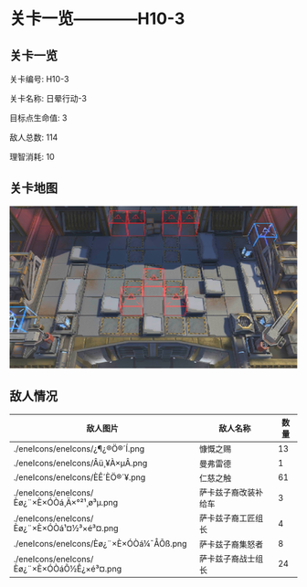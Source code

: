 # 关卡一览————H10-3


## 关卡一览

关卡编号: H10-3

关卡名称: 日晕行动-3

目标点生命值: 3

敌人总数: 114

理智消耗: 10


## 关卡地图
![H10-3](./oprMap/H10-3.png)

## 敌人情况

| 敌人图片 | 敌人名称 | 数量  |
|---------|-----|-----|
| ./eneIcons/eneIcons/¿¶¿®Ö®´Í.png| 慷慨之赐  |   13  |
| ./eneIcons/eneIcons/Âü¸¥À×µÂ.png| 曼弗雷德  |   1  |
| ./eneIcons/eneIcons/ÈÊ´ÈÖ®´¥.png| 仁慈之触  |   61  |
| ./eneIcons/eneIcons/Èø¿¨×È×ÓÒá¸Ä×°²¹¸ø³µ.png| 萨卡兹子裔改装补给车  |   3  |
| ./eneIcons/eneIcons/Èø¿¨×È×ÓÒá¹¤½³×é³¤.png| 萨卡兹子裔工匠组长  |   4  |
| ./eneIcons/eneIcons/Èø¿¨×È×ÓÒá¼¯Å­Õß.png| 萨卡兹子裔集怒者  |   8  |
| ./eneIcons/eneIcons/Èø¿¨×È×ÓÒáÕ½Ê¿×é³¤.png| 萨卡兹子裔战士组长  |   24  |
